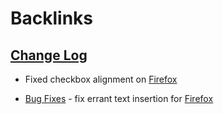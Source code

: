 
# Backlinks
## [Change Log](<Change Log.md>)
- Fixed checkbox alignment on [Firefox](<Firefox.md>)

- [Bug Fixes](<Bug Fixes.md>) - fix errant text insertion for [Firefox](<Firefox.md>)

